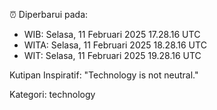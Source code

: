 ⏰ Diperbarui pada:
- WIB: Selasa, 11 Februari 2025 17.28.16 UTC
- WITA: Selasa, 11 Februari 2025 18.28.16 UTC
- WIT: Selasa, 11 Februari 2025 19.28.16 UTC

Kutipan Inspiratif:
"Technology is not neutral."


Kategori: technology

